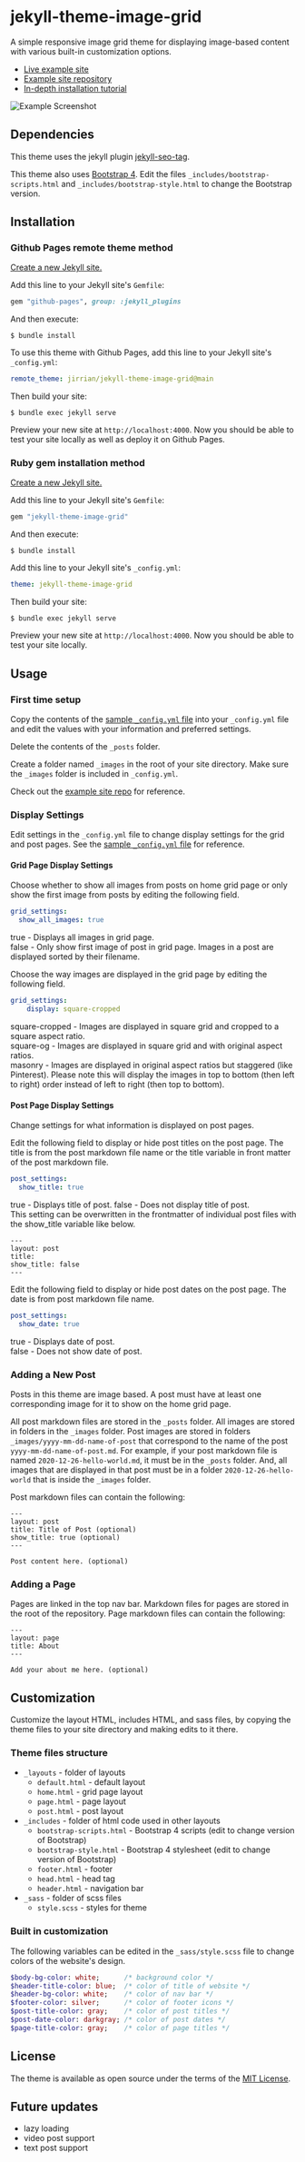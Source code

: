 # jekyll-theme-image-grid

A simple responsive image grid theme for displaying image-based content with various built-in customization options.

- [Live example site](http://www.jzhong.today/image-grid-example/)
- [Example site repository](https://github.com/jirrian/image-grid-example)
- [In-depth installation tutorial](https://pages.virtualgoodsdealer.com/articles/2021/01/21/simple-website-tutorial-part-three/)

![Example Screenshot](screenshot.png)

## Dependencies

This theme uses the jekyll plugin [jekyll-seo-tag](https://github.com/jekyll/jekyll-seo-tag).

This theme also uses [Bootstrap 4](https://getbootstrap.com/docs/4.6/getting-started/introduction/). Edit the files `_includes/bootstrap-scripts.html` and `_includes/bootstrap-style.html` to change the Bootstrap version.

## Installation

### Github Pages remote theme method

[Create a new Jekyll site.](https://jekyllrb.com/docs/#instructions)

Add this line to your Jekyll site's `Gemfile`:

```ruby
gem "github-pages", group: :jekyll_plugins
```
And then execute:

    $ bundle install

To use this theme with Github Pages, add this line to your Jekyll site's `_config.yml`:

```yaml
remote_theme: jirrian/jekyll-theme-image-grid@main
```

Then build your site:

    $ bundle exec jekyll serve

Preview your new site at `http://localhost:4000`. Now you should be able to test your site locally as well as deploy it on Github Pages.

### Ruby gem installation method

[Create a new Jekyll site.](https://jekyllrb.com/docs/#instructions)

Add this line to your Jekyll site's `Gemfile`:

```ruby
gem "jekyll-theme-image-grid"
```
And then execute:

    $ bundle install

Add this line to your Jekyll site's `_config.yml`:

```yaml
theme: jekyll-theme-image-grid
```

Then build your site:

    $ bundle exec jekyll serve

Preview your new site at `http://localhost:4000`. Now you should be able to test your site locally.

## Usage
### First time setup

Copy the contents of the [sample `_config.yml` file](https://github.com/jirrian/image-grid-example/blob/main/_config.yml) into your `_config.yml` file and edit the values with your information and preferred settings.

Delete the contents of the `_posts` folder.

Create a folder named `_images` in the root of your site directory. Make sure the `_images` folder is included in `_config.yml`.

Check out the [example site repo](https://github.com/jirrian/image-grid-example) for reference.

### Display Settings

Edit settings in the `_config.yml` file to change display settings for the grid and post pages. See the [sample `_config.yml` file](https://github.com/jirrian/image-grid-example/blob/main/_config.yml) for reference.

#### Grid Page Display Settings

Choose whether to show all images from posts on home grid page or only show the first image from posts by editing the following field.
```yaml
grid_settings:
  show_all_images: true
```   
true - Displays all images in grid page.   
false - Only show first image of post in grid page. Images in a post are displayed sorted by their filename.

Choose the way images are displayed in the grid page by editing the following field.
```yaml
grid_settings:
    display: square-cropped
```   
square-cropped - Images are displayed in square grid and cropped to a square aspect ratio.   
square-og - Images are displayed in square grid and with original aspect ratios.   
masonry - Images are displayed in original aspect ratios but staggered (like Pinterest). Please note this will display the images in top to bottom (then left to right) order instead of left to right (then top to bottom).

#### Post Page Display Settings

Change settings for what information is displayed on post pages.

Edit the following field to display or hide post titles on the post page. The title is from the post markdown file name or the title variable in front matter of the post markdown file.
```yaml
post_settings:
  show_title: true
```   
true - Displays title of post.
false - Does not display title of post.   
This setting can be overwritten in the frontmatter of individual post files with the show_title variable like below.
```
---
layout: post
title:
show_title: false
---
```

Edit the following field to display or hide post dates on the post page. The date is from post markdown file name.
```yaml
post_settings:
  show_date: true
```   
true - Displays date of post.   
false - Does not show date of post.

### Adding a New Post

Posts in this theme are image based. A post must have at least one corresponding image for it to show on the home grid page.

All post markdown files are stored in the `_posts` folder.
All images are stored in folders in the `_images` folder. Post images are stored in folders `_images/yyyy-mm-dd-name-of-post` that correspond to the name of the post `yyyy-mm-dd-name-of-post.md`. For example, if your post markdown file is named `2020-12-26-hello-world.md`, it must be in the `_posts` folder. And, all images that are displayed in that post must be in a folder `2020-12-26-hello-world` that is inside the `_images` folder.

Post markdown files can contain the following:
```
---
layout: post
title: Title of Post (optional)
show_title: true (optional)
---

Post content here. (optional)
```

### Adding a Page

Pages are linked in the top nav bar. Markdown files for pages are stored in the root of the repository. Page markdown files can contain the following:
```
---
layout: page
title: About
---

Add your about me here. (optional)
```

## Customization
Customize the layout HTML, includes HTML, and sass files, by copying the theme files to your site directory and making edits to it there.

### Theme files structure
- `_layouts` - folder of layouts
	- `default.html` - default layout
	- `home.html` - grid page layout
	- `page.html` - page layout
	- `post.html` - post layout
- `_includes` - folder of html code used in other layouts
	- `bootstrap-scripts.html` - Bootstrap 4 scripts (edit to change version of Bootstrap)
	- `bootstrap-style.html` - Bootstrap 4 stylesheet (edit to change version of Bootstrap)
	- `footer.html` - footer
	- `head.html` - head tag
	- `header.html` - navigation bar
- `_sass` - folder of scss files
	- `style.scss` - styles for theme

### Built in customization

The following variables can be edited in the `_sass/style.scss` file to change colors of the website's design.
```sass
$body-bg-color: white;		/* background color */
$header-title-color: blue;	/* color of title of website */
$header-bg-color: white;	/* color of nav bar */
$footer-color: silver;		/* color of footer icons */
$post-title-color: gray;	/* color of post titles */
$post-date-color: darkgray;	/* color of post dates */
$page-title-color: gray;	/* color of page titles */
```

## License

The theme is available as open source under the terms of the [MIT License](https://opensource.org/licenses/MIT).

## Future updates

- lazy loading
- video post support
- text post support